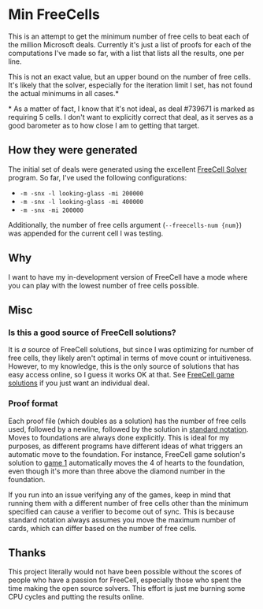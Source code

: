 # Min FreeCells

This is an attempt to get the minimum number of free cells to beat each of the million Microsoft deals. Currently it's just a list of proofs for each of the computations I've made so far, with a list that lists all the results, one per line.

This is not an exact value, but an upper bound on the number of free cells. It's likely that the solver, especially for the iteration limit I set, has not found the actual minimums in all cases.*

\* As a matter of fact, I know that it's not ideal, as deal #739671 is marked as requiring 5 cells. I don't want to explicitly correct that deal, as it serves as a good barometer as to how close I am to getting that target.

## How they were generated

The initial set of deals were generated using the excellent [FreeCell Solver](https://github.com/shlomif/fc-solve) program. So far, I've used the following configurations:

* `-m -snx -l looking-glass -mi 200000`
* `-m -snx -l looking-glass -mi 400000`
* `-m -snx -mi 200000`

Additionally, the number of free cells argument (`--freecells-num {num}`) was appended for the current cell I was testing.

## Why

I want to have my in-development version of FreeCell have a mode where you can play with the lowest number of free cells possible.

## Misc

### Is this a good source of FreeCell solutions?

It is *a* source of FreeCell solutions, but since I was optimizing for number of free cells, they likely aren't optimal in terms of move count or intuitiveness. However, to my knowledge, this is the only source of solutions that has easy access online, so I guess it works OK at that. See [FreeCell game solutions](https://freecellgamesolutions.com/) if you just want an individual deal.

### Proof format

Each proof file (which doubles as a solution) has the number of free cells used, followed by a newline, followed by the solution in [standard notation](https://freecellgamesolutions.com/notation.html). Moves to foundations are always done explicitly. This is ideal for my purposes, as different programs have different ideas of what triggers an automatic move to the foundation. For instance, FreeCell game solution's solution to [game 1](https://freecellgamesolutions.com/ds/?g=1&v=All) automatically moves the 4 of hearts to the foundation, even though it's more than three above the diamond number in the foundation.

If you run into an issue verifying any of the games, keep in mind that running them with a different number of free cells other than the minimum specified can cause a verifier to become out of sync. This is because standard notation always assumes you move the maximum number of cards, which can differ based on the number of free cells.

## Thanks

This project literally would not have been possible without the scores of people who have a passion for FreeCell, especially those who spent the time making the open source solvers. This effort is just me burning some CPU cycles and putting the results online.
